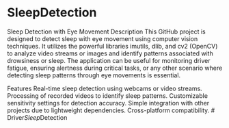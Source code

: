 # SleepDetection
Sleep Detection with Eye Movement
Description
This GitHub project is designed to detect sleep with eye movement using computer vision techniques. It utilizes the powerful libraries imutils, dlib, and cv2 (OpenCV) to analyze video streams or images and identify patterns associated with drowsiness or sleep. The application can be useful for monitoring driver fatigue, ensuring alertness during critical tasks, or any other scenario where detecting sleep patterns through eye movements is essential.

Features
Real-time sleep detection using webcams or video streams.
Processing of recorded videos to identify sleep patterns.
Customizable sensitivity settings for detection accuracy.
Simple integration with other projects due to lightweight dependencies.
Cross-platform compatibility.
#   D r i v e r _ S l e e p _ D e t e c t i o n  
 